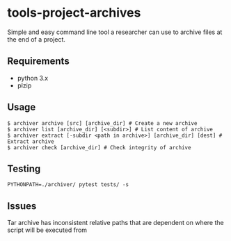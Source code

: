 # tools-project-archives

Simple and easy command line tool a researcher can use to archive files at the end of a project.

## Requirements

-   python 3.x
-   plzip

## Usage

```
$ archiver archive [src] [archive_dir] # Create a new archive
$ archiver list [archive_dir] [<subdir>] # List content of archive
$ archiver extract [-subdir <path in archive>] [archive_dir] [dest] # Extract archive
$ archiver check [archive_dir] # Check integrity of archive
```

## Testing

```
PYTHONPATH=./archiver/ pytest tests/ -s
```

## Issues

Tar archive has inconsistent relative paths that are dependent on where the script will be executed from
